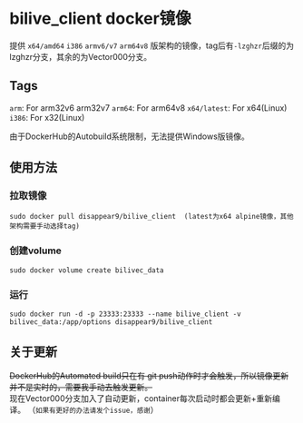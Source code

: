 # bilive_client docker镜像

提供 `x64/amd64` `i386` `armv6/v7` `arm64v8` 版架构的镜像，tag后有`-lzghzr`后缀的为lzghzr分支，其余的为Vector000分支。  

## Tags

`arm`: For arm32v6 arm32v7
`arm64`: For arm64v8
`x64/latest`: For x64(Linux)
`i386`: For x32(Linux)

由于DockerHub的Autobuild系统限制，无法提供Windows版镜像。

## 使用方法  

### 拉取镜像  

    sudo docker pull disappear9/bilive_client  (latest为x64 alpine镜像，其他架构需要手动选择tag)
### 创建volume  

    sudo docker volume create bilivec_data
### 运行  

    sudo docker run -d -p 23333:23333 --name bilive_client -v bilivec_data:/app/options disappear9/bilive_client

## 关于更新  

<del>DockerHub的Automated build只在有 git push动作时才会触发，所以镜像更新并不是实时的，需要我手动去触发更新。</del>  
现在Vector000分支加入了自动更新，container每次启动时都会更新+重新编译。
（`如果有更好的办法请发个issue，感谢`）
